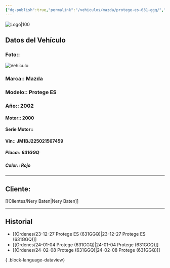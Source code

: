 ```yaml
---
{"dg-publish":true,"permalink":"/vehiculos/mazda/protege-es-631-ggq/","tags":["Mazda"]}
---
```


![Logo|100](https://lh3.googleusercontent.com/drive-viewer/AEYmBYSpcK6uqBUJHU1Zm8MP7HBK8KT1E9hSR1Ft4JQwDPtpQiFoL4c1ncHqULCwO1olD-1WG5Kk9U-jh7jaZPXfqyxL0-aeRg=s1600)

## Datos del Vehículo 
### Foto:: 
![Vehículo](https://lh3.googleusercontent.com/drive-viewer/AEYmBYQJiVAFTlMKzyLzomv07U4PCvaAzNPVomFlFlugnjyqKBOdtQ0DAJ80igKX2jAXD6dPLI8DGjF1g85JcvOkxXq2q3eX=s1600)

### Marca:: Mazda 
### Modelo:: Protege ES
### Año:: 2002
#### Motor:: 2000
#### Serie Motor:: 
#### Vin:: JM1BJ225021567459
##### Placa:: 631GGQ
##### Color:: Rojo
---

## Cliente:

[[Clientes/Nery Baten\|Nery Baten]]

---

## Historial

- [[Órdenes/23-12-27 Protege ES (631GGQ)\|23-12-27 Protege ES (631GGQ)]]
- [[Órdenes/24-01-04 Protege (631GGQ)\|24-01-04 Protege (631GGQ)]]
- [[Órdenes/24-02-08 Protege (631GGQ)\|24-02-08 Protege (631GGQ)]]

{ .block-language-dataview} 
